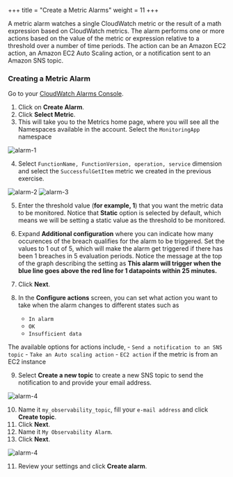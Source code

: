 +++
title = "Create a Metric Alarms"
weight = 11
+++

A metric alarm watches a single CloudWatch metric or the result of a math expression based on CloudWatch metrics. The alarm performs one or more actions based on the value of the metric or expression relative to a threshold over a number of time periods. The action can be an Amazon EC2 action, an Amazon EC2 Auto Scaling action, or a notification sent to an Amazon SNS topic.

### Creating a Metric Alarm

Go to your [CloudWatch Alarms Console](https://console.aws.amazon.com/cloudwatch/home?#alarmsV2:).

1. Click on **Create Alarm**.
1. Click **Select Metric**.
1. This will take you to the Metrics home page, where you will see all the Namespaces available in the account. Select the `MonitoringApp` namespace

![alarm-1](/images/alarm_1.png?width=60pc)

4. Select `FunctionName, FunctionVersion, operation, service` dimension and select the `SuccessfulGetItem` metric we created in the previous exercise.

![alarm-2](/images/alarm_2.png?width=60pc)
![alarm-3](/images/alarm_3.png?width=60pc)

5. Enter the threshold value (**for example, 1**) that you want the metric data to be monitored. Notice that **Static** option is selected by default, which means we will be setting a static value as the threshold to be monitored.

6. Expand **Additional configuration** where you can indicate how many occurences of the breach qualifies for the alarm to be triggered. Set the values to 1 out of 5, which will make the alarm get triggered if there has been 1 breaches in 5 evaluation periods. Notice the message at the top of the graph describing the setting as **This alarm will trigger when the blue line goes above the red line for 1 datapoints within 25 minutes.**

7. Click **Next**.

8. In the **Configure actions** screen, you can set what action you want to take when the alarm changes to different states such as

    - `In alarm`
    - `OK`
    - `Insufficient data`

The available options for actions include, - `Send a notification to an SNS topic` - `Take an Auto scaling action` - `EC2 action` if the metric is from an EC2 instance

9. Select **Create a new topic** to create a new SNS topic to send the notification to and provide your email address.

![alarm-4](/images/alarm_4.png?width=50pc)

10. Name it `my_observability_topic`, fill your `e-mail address` and click **Create topic**.
11. Click **Next**.
11. Name it `My Observability Alarm`.
11. Click **Next**.

![alarm-4](/images/alarm_name.png?width=50pc)

11. Review your settings and click **Create alarm**.
